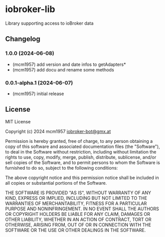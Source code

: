 # iobroker-lib
Library supporting access to ioBroker data

## Changelog

<!--
    Placeholder for the next version (at the beginning of the line):
    ### **WORK IN PROGRESS**
-->
### 1.0.0 (2024-06-08)
- (mcm1957) add version and date infos to getAdapters*
- (mcm1957) add docu and rename some methods

### 0.0.1-alpha.1 (2024-06-07)
- (mcm1957) initial release

## License

MIT License

Copyright (c) 2024 mcm1957 <iobroker-bot@gmx.at>

Permission is hereby granted, free of charge, to any person obtaining a copy
of this software and associated documentation files (the "Software"), to deal
in the Software without restriction, including without limitation the rights
to use, copy, modify, merge, publish, distribute, sublicense, and/or sell
copies of the Software, and to permit persons to whom the Software is
furnished to do so, subject to the following conditions:

The above copyright notice and this permission notice shall be included in all
copies or substantial portions of the Software.

THE SOFTWARE IS PROVIDED "AS IS", WITHOUT WARRANTY OF ANY KIND, EXPRESS OR
IMPLIED, INCLUDING BUT NOT LIMITED TO THE WARRANTIES OF MERCHANTABILITY,
FITNESS FOR A PARTICULAR PURPOSE AND NONINFRINGEMENT. IN NO EVENT SHALL THE
AUTHORS OR COPYRIGHT HOLDERS BE LIABLE FOR ANY CLAIM, DAMAGES OR OTHER
LIABILITY, WHETHER IN AN ACTION OF CONTRACT, TORT OR OTHERWISE, ARISING FROM,
OUT OF OR IN CONNECTION WITH THE SOFTWARE OR THE USE OR OTHER DEALINGS IN THE
SOFTWARE.
